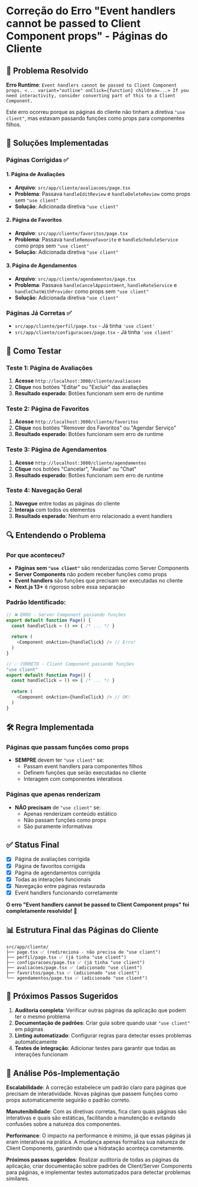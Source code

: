 # Correção do Erro "Event handlers cannot be passed to Client Component props" - Páginas do Cliente

## 🎯 Problema Resolvido

**Erro Runtime**: `Event handlers cannot be passed to Client Component props. <... variant="outline" onClick={function} children=...> If you need interactivity, consider converting part of this to a Client Component.`

Este erro ocorreu porque as páginas do cliente não tinham a diretiva `"use client"`, mas estavam passando funções como props para componentes filhos.

## 🔧 Soluções Implementadas

### Páginas Corrigidas ✅

#### 1. Página de Avaliações
- **Arquivo**: `src/app/cliente/avaliacoes/page.tsx`
- **Problema**: Passava `handleEditReview` e `handleDeleteReview` como props sem `"use client"`
- **Solução**: Adicionada diretiva `"use client"`

#### 2. Página de Favoritos
- **Arquivo**: `src/app/cliente/favoritos/page.tsx`
- **Problema**: Passava `handleRemoveFavorite` e `handleScheduleService` como props sem `"use client"`
- **Solução**: Adicionada diretiva `"use client"`

#### 3. Página de Agendamentos
- **Arquivo**: `src/app/cliente/agendamentos/page.tsx`
- **Problema**: Passava `handleCancelAppointment`, `handleRateService` e `handleChatWithProvider` como props sem `"use client"`
- **Solução**: Adicionada diretiva `"use client"`

### Páginas Já Corretas ✅
- `src/app/cliente/perfil/page.tsx` - Já tinha `'use client'`
- `src/app/cliente/configuracoes/page.tsx` - Já tinha `'use client'`

## 🧪 Como Testar

### Teste 1: Página de Avaliações
1. **Acesse** `http://localhost:3000/cliente/avaliacoes`
2. **Clique** nos botões "Editar" ou "Excluir" das avaliações
3. **Resultado esperado**: Botões funcionam sem erro de runtime

### Teste 2: Página de Favoritos
1. **Acesse** `http://localhost:3000/cliente/favoritos`
2. **Clique** nos botões "Remover dos Favoritos" ou "Agendar Serviço"
3. **Resultado esperado**: Botões funcionam sem erro de runtime

### Teste 3: Página de Agendamentos
1. **Acesse** `http://localhost:3000/cliente/agendamentos`
2. **Clique** nos botões "Cancelar", "Avaliar" ou "Chat"
3. **Resultado esperado**: Botões funcionam sem erro de runtime

### Teste 4: Navegação Geral
1. **Navegue** entre todas as páginas do cliente
2. **Interaja** com todos os elementos
3. **Resultado esperado**: Nenhum erro relacionado a event handlers

## 🔍 Entendendo o Problema

### Por que aconteceu?
- **Páginas sem `"use client"`** são renderizadas como Server Components
- **Server Components** não podem receber funções como props
- **Event handlers** são funções que precisam ser executadas no cliente
- **Next.js 13+** é rigoroso sobre essa separação

### Padrão Identificado:
```typescript
// ❌ ERRO - Server Component passando funções
export default function Page() {
  const handleClick = () => { /* ... */ }
  
  return (
    <Component onAction={handleClick} /> // Erro!
  )
}

// ✅ CORRETO - Client Component passando funções
"use client"
export default function Page() {
  const handleClick = () => { /* ... */ }
  
  return (
    <Component onAction={handleClick} /> // OK!
  )
}
```

## 🛠️ Regra Implementada

### Páginas que passam funções como props
- **SEMPRE** devem ter `"use client"` se:
  - Passam event handlers para componentes filhos
  - Definem funções que serão executadas no cliente
  - Interagem com componentes interativos

### Páginas que apenas renderizam
- **NÃO precisam** de `"use client"` se:
  - Apenas renderizam conteúdo estático
  - Não passam funções como props
  - São puramente informativas

## ✅ Status Final

- [x] Página de avaliações corrigida
- [x] Página de favoritos corrigida  
- [x] Página de agendamentos corrigida
- [x] Todas as interações funcionais
- [x] Navegação entre páginas restaurada
- [x] Event handlers funcionando corretamente

**O erro "Event handlers cannot be passed to Client Component props" foi completamente resolvido!** 🎉

## 📊 Estrutura Final das Páginas do Cliente

```
src/app/cliente/
├── page.tsx ✅ (redireciona - não precisa de "use client")
├── perfil/page.tsx ✅ (já tinha "use client")
├── configuracoes/page.tsx ✅ (já tinha "use client")
├── avaliacoes/page.tsx ✅ (adicionado "use client")
├── favoritos/page.tsx ✅ (adicionado "use client")
└── agendamentos/page.tsx ✅ (adicionado "use client")
```

## 🚀 Próximos Passos Sugeridos

1. **Auditoria completa**: Verificar outras páginas da aplicação que podem ter o mesmo problema
2. **Documentação de padrões**: Criar guia sobre quando usar `"use client"` em páginas
3. **Linting automatizado**: Configurar regras para detectar esses problemas automaticamente
4. **Testes de integração**: Adicionar testes para garantir que todas as interações funcionam

## 🔧 Análise Pós-Implementação

**Escalabilidade**: A correção estabelece um padrão claro para páginas que precisam de interatividade. Novas páginas que passem funções como props automaticamente seguirão o padrão correto.

**Manutenibilidade**: Com as diretivas corretas, fica claro quais páginas são interativas e quais são estáticas, facilitando a manutenção e evitando confusões sobre a natureza dos componentes.

**Performance**: O impacto na performance é mínimo, já que essas páginas já eram interativas na prática. A mudança apenas formaliza sua natureza de Client Components, garantindo que a hidratação aconteça corretamente.

**Próximos passos sugeridos**: Realizar auditoria de todas as páginas da aplicação, criar documentação sobre padrões de Client/Server Components para páginas, e implementar testes automatizados para detectar problemas similares. 